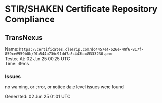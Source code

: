 # STIR/SHAKEN Certificate Repository Compliance

## TransNexus

Name: `https://certificates.clearip.com/dc4457ef-626e-49f6-817f-859ce6959b0b/97a544b730c91dd7a5c443ba45333230.pem`\
Tested At: 02 Jun 25 00:25 UTC\
Time: 69ms

### Issues

no warning, or error, or notice date level issues were found

Generated: 02 Jun 25 01:01 UTC